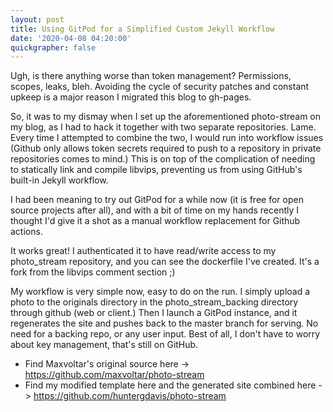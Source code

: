 ```yaml
---
layout: post
title: Using GitPod for a Simplified Custom Jekyll Workflow
date: '2020-04-08 04:20:00'
quickgrapher: false
---
```



Ugh, is there anything worse than token management?  Permissions, scopes, leaks, bleh.  Avoiding the cycle of security patches and constant upkeep is a major reason I migrated this blog to gh-pages. 

So, it was to my dismay when I set up the aforementioned photo-stream on my blog, as I had to hack it together with two separate repositories.  Lame.  Every time I attempted to combine the two, I would run into workflow issues (Github only allows token secrets required to push to a repository in private repositories comes to mind.)  This is on top of the complication of needing to statically link and compile libvips, preventing us from using GitHub's built-in Jekyll workflow. 

I had been meaning to try out GitPod for a while now (it is free for open source projects after all), and with a bit of time on my hands recently I thought I'd give it a shot as a manual workflow replacement for Github actions.  

It works great!  I authenticated it to have read/write access to my photo_stream repository, and you can see the dockerfile I've created. It's a fork from the libvips comment section ;) 

My workflow is very simple now, easy to do on the run.  I simply upload a photo to the originals directory in the photo_stream_backing directory through github (web or client.)  Then I launch a GitPod instance, and it regenerates the site and pushes back to the master branch for serving.  No need for a backing repo, or any user input.  Best of all, I don't have to worry about key management, that's still on GitHub.  
 


- Find Maxvoltar's original source here -> https://github.com/maxvoltar/photo-stream
- Find my modified template here and the generated site combined here -> https://github.com/huntergdavis/photo-stream

